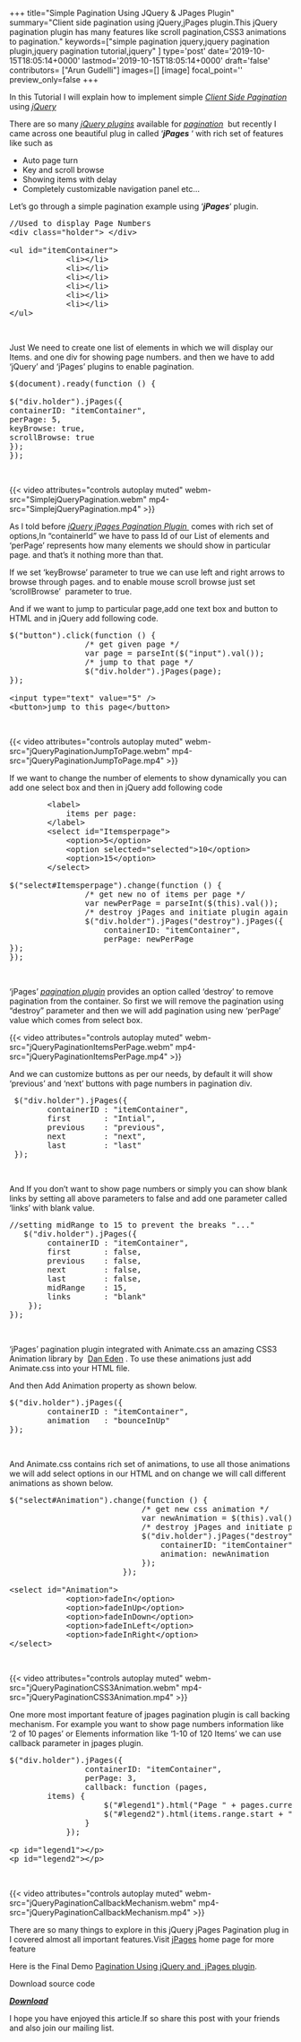+++
title="Simple Pagination Using JQuery & JPages Plugin"
summary="Client side pagination using jQuery,jPages plugin.This jQuery pagination plugin has many features like scroll pagination,CSS3 animations to pagination."
keywords=["simple pagination jquery,jquery pagination plugin,jquery pagination tutorial,jquery"
]
type='post'
date='2019-10-15T18:05:14+0000'
lastmod='2019-10-15T18:05:14+0000'
draft='false'
contributors= ["Arun Gudelli"]
images=[]
[image]
focal_point=''
preview_only=false
+++

In this Tutorial I will explain how to implement simple <span style="text-decoration: underline;"><em>C</em></span><span style="text-decoration: underline;"><em>lient</em>&nbsp;S<em>ide Pagination</em></span> using <span style="text-decoration: underline;"><em>jQuery</em></span>

There are so many <em><span style="text-decoration: underline;">jQuery&nbsp;</span><span style="text-decoration: underline;">plugins</span></em> available for <span style="text-decoration: underline;"><em>pagination</em></span> &nbsp;but recently I came across one beautiful plug in called ‘<em><strong>jPages</strong></em> ‘ with rich set of features like such as

<ul><li>Auto page turn</li><li>Key and scroll browse</li><li>Showing items with delay</li><li>Completely customizable navigation panel etc…</li></ul>

Let’s go through a simple pagination example using ‘<em><strong>jPages</strong></em>‘ plugin.

<pre>//Used to display Page Numbers
&lt;div class="holder"&gt; &lt;/div&gt;

&lt;ul id="itemContainer"&gt;
            &lt;li&gt;&lt;/li&gt;
            &lt;li&gt;&lt;/li&gt;
            &lt;li&gt;&lt;/li&gt;
            &lt;li&gt;&lt;/li&gt;
            &lt;li&gt;&lt;/li&gt;
            &lt;li&gt;&lt;/li&gt;
&lt;/ul&gt;</pre>

&nbsp;

Just We need to create one list of elements in which we will display our Items. and one div for showing page numbers. and then we have to add ‘jQuery’ and ‘jPages’ plugins to enable pagination.

<pre>$(document).ready(function () {

$("div.holder").jPages({
containerID: "itemContainer",
perPage: 5,
keyBrowse: true,
scrollBrowse: true
});
});</pre>

&nbsp;

{{< video attributes="controls autoplay muted" webm-src="SimplejQueryPagination.webm" mp4-src="SimplejQueryPagination.mp4" >}}


As I told before <span style="text-decoration: underline;"><em>jQuery jPages&nbsp;Pagination Plugin </em></span><em>&nbsp;</em>comes with rich set of options,In “containerId” we have to pass Id of our List of elements and ‘perPage’ represents how many elements we should show in particular page. and that’s it nothing more than that.

If we set ‘keyBrowse’ parameter to true we can use left and right arrows to browse through pages. and to enable mouse scroll browse just set ‘scrollBrowse’ &nbsp;parameter to true.

And if we want to jump to particular page,add one text box and button to HTML and in jQuery add following code.

<pre>$("button").click(function () {
                /* get given page */
                var page = parseInt($("input").val());
                /* jump to that page */
                $("div.holder").jPages(page);
});

&lt;input type="text" value="5" /&gt;
&lt;button&gt;jump to this page&lt;/button&gt;</pre>

&nbsp;

{{< video attributes="controls autoplay muted" webm-src="jQueryPaginationJumpToPage.webm" mp4-src="jQueryPaginationJumpToPage.mp4" >}}


If we want to change the number of elements to show dynamically you can add one select box and then in jQuery add following code

<pre>        &lt;label&gt;
            items per page:
        &lt;/label&gt;
        &lt;select id="Itemsperpage"&gt;
            &lt;option&gt;5&lt;/option&gt;
            &lt;option selected="selected"&gt;10&lt;/option&gt;
            &lt;option&gt;15&lt;/option&gt;
        &lt;/select&gt;

$("select#Itemsperpage").change(function () {
                /* get new no of items per page */
                var newPerPage = parseInt($(this).val());
                /* destroy jPages and initiate plugin again */
                $("div.holder").jPages("destroy").jPages({
                    containerID: "itemContainer",
                    perPage: newPerPage
});
});</pre>

&nbsp;

‘jPages’ <span style="text-decoration: underline;"><em>pagination plugin</em></span> provides an option called ‘destroy’ to remove pagination from the container. So first we will remove the pagination using “destroy” parameter and then we will add pagination using new ‘perPage’ value which comes from select box.

{{< video attributes="controls autoplay muted" webm-src="jQueryPaginationItemsPerPage.webm" mp4-src="jQueryPaginationItemsPerPage.mp4" >}}



And we can customize buttons as per our needs, by default it will show ‘previous’ and ‘next’ buttons with page numbers in pagination div.

<pre> $("div.holder").jPages({
        containerID : "itemContainer",
        first       : "Intial",
        previous    : "previous",
        next        : "next",
        last        : "last"
 });</pre>

&nbsp;

And If you don’t want to show page numbers or simply you can show blank links by setting all above parameters to false and add one parameter called ‘links’ with blank value.

<pre>//setting midRange to 15 to prevent the breaks "..."
   $("div.holder").jPages({
        containerID : "itemContainer",
        first       : false,
        previous    : false,
        next        : false,
        last        : false,
        midRange    : 15,
        links       : "blank"
    });
});</pre>

&nbsp;

‘jPages’ pagination plugin integrated with Animate.css an amazing CSS3 Animation library by&nbsp;&nbsp;<a title="CSS3 Animation Library" href="https://daneden.me/animate/" target="_blank" rel="noopener">Dan Eden</a>&nbsp;. To use these animations just add Animate.css into your HTML file.<a href="https://daneden.me/"><br>
</a>

And then Add Animation property as shown below.

<pre>$("div.holder").jPages({
        containerID : "itemContainer",
        animation   : "bounceInUp"
});</pre>

&nbsp;

And Animate.css contains rich set of animations, to use all those animations we will add select options in our HTML and on change we will call different animations as shown below.

<pre>$("select#Animation").change(function () {
                            /* get new css animation */
                            var newAnimation = $(this).val();
                            /* destroy jPages and initiate plugin again */
                            $("div.holder").jPages("destroy").jPages({
                                containerID: "itemContainer",
                                animation: newAnimation
                            });
                        });

&lt;select id="Animation"&gt;
            &lt;option&gt;fadeIn&lt;/option&gt;
            &lt;option&gt;fadeInUp&lt;/option&gt;
            &lt;option&gt;fadeInDown&lt;/option&gt;
            &lt;option&gt;fadeInLeft&lt;/option&gt;
            &lt;option&gt;fadeInRight&lt;/option&gt;
&lt;/select&gt;</pre>

&nbsp;

{{< video attributes="controls autoplay muted" webm-src="jQueryPaginationCSS3Animation.webm" mp4-src="jQueryPaginationCSS3Animation.mp4" >}}


One more most important feature of jpages pagination plugin is call backing mechanism. For example you want to show page numbers information like ‘2 of 10 pages’ or Elements information like ‘1-10 of 120 Items’ we can use callback parameter in jpages plugin.

<pre>$("div.holder").jPages({
                containerID: "itemContainer",
                perPage: 3,
                callback: function (pages,
        items) {
                    $("#legend1").html("Page " + pages.current + " of " + pages.count);
                    $("#legend2").html(items.range.start + " - " + items.range.end + " of " + items.count);
                }
            });

&lt;p id="legend1"&gt;&lt;/p&gt;
&lt;p id="legend2"&gt;&lt;/p&gt;</pre>

&nbsp;

{{< video attributes="controls autoplay muted" webm-src="jQueryPaginationCallbackMechanism.webm" mp4-src="jQueryPaginationCallbackMechanism.mp4" >}}



There are so many things to explore in this jQuery jPages Pagination plug in I covered almost all important features.Visit <a href="http://luis-almeida.github.io/jPages/" target="_blank" rel="noopener">jPages</a> home page for more feature

Here is the Final Demo <a title="Pagination Using jQuery" href="https://arungudelli.com/Tools/HTML5/SimplePaginationJQuery/SimplePagination.htm" target="_blank" rel="noopener">Pagination Using&nbsp;jQuery and&nbsp; jPages plugin</a>.

Download source code

<em><strong><a href="http://sdrv.ms/1jQNy22" target="_blank" rel="noopener">Download</a></strong></em>

I hope you have enjoyed this article.If so share this post with your friends and also join our mailing list.

&nbsp;









